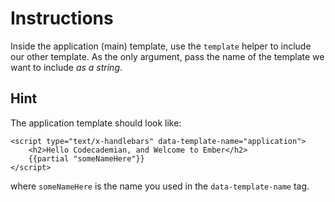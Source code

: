 Instructions
============

Inside the application (main) template, use the `template` helper to include our other template. As the only argument, pass the name of the template we want to include *as a string*.

Hint
----

The application template should look like:

    <script type="text/x-handlebars" data-template-name="application">
        <h2>Hello Codecademian, and Welcome to Ember</h2>
        {{partial "someNameHere"}}
    </script>

where `someNameHere` is the name you used in the `data-template-name` tag.
